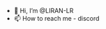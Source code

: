 - 👋 Hi, I’m @LIRAN-LR
- 📫 How to reach me - discord

<!---
LIRAN-LR/LIRAN-LR is a ✨ special ✨ repository because its `README.md` (this file) appears on your GitHub profile.
You can click the Preview link to take a look at your changes.
--->
